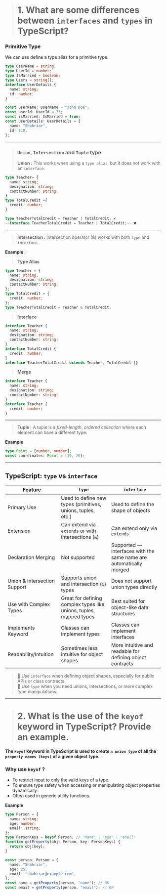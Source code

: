 <!-- # L2B5-Assignment-1-ProblemSolving -->

> # **1. What are some differences between `interfaces` and `types` in TypeScript?**

### Primitive Type

We can use define a type alias for a primitive type.

```ts
type UserName = string;
type UserId = number;
type IsMarried = boolean;
type Users = string[];
interface UserDetails {
  name: string;
  id: number;
}

const userName: UserName = "John Doe";
const userId: UserId = 73;
const isMarried: IsMarried = true;
const userDetails: UserDetails = {
  name: "Shahriar",
  id: 118,
};
```

---

> ### `Union`, `Intersection` and `Tuple` type
>
> **Union :**
> This works when using a `type alias`, but it does not work with an `interface`.

```ts
type Teacher= {
  name: string;
  designation: string;
  contactNumber: string;
}
type TotalCredit ={
  credit: number;
}

type TeacherTotalCredit = Teacher | TotalCredit; ✔
~~interface TeacherTotalCredit = Teacher | TotalCredit;~~ ❌
```

---

> **Intersection :** Intersection operator (&) works with both `type` and `interface`.

**Example :**

> **Type Alias**

```ts
type Teacher = {
  name: string;
  designation: string;
  contactNumber: string;
};
type TotalCredit = {
  credit: number;
};
type TeacherTotalCredit = Teacher & TotalCredit;
```

> **Interface**

```ts
interface Teacher {
  name: string;
  designation: string;
  contactNumber: string;
}
interface TotalCredit {
  credit: number;
}
interface TeacherTotalCredit extends Teacher, TotalCredit {}
```

> **Merge**

```ts
interface Teacher {
  name: string;
  designation: string;
  contactNumber: string;
}
interface Teacher {
  credit: number;
}
```

---

> **Tuple :** A tuple is a _fixed-length_, _ordered collection_ where each element can have a different type.

**Example**

```ts
type Point = [number, number];
const coordinates: Point = [10, 20];
```

---
## TypeScript: `type` vs `interface`

| Feature                      | `type`                                                                 | `interface`                                                        |
|------------------------------|------------------------------------------------------------------------|----------------------------------------------------------------------|
| Primary Use                  | Used to define new types (primitives, unions, tuples, etc.)            | Used to define the shape of objects                                 |
| Extension                    | Can extend via `extends` or with intersections (`&`)                   | Can extend only via `extends`                                       |
| Declaration Merging          | Not supported                                                          | Supported — interfaces with the same name are automatically merged  |
| Union & Intersection Support | Supports union and intersection (`&`) types                      | Does not support union types directly                               |
| Use with Complex Types       | Great for defining complex types like unions, tuples, mapped types     | Best suited for object-like data structures                         |
| Implements Keyword           | Classes can implement types                                            | Classes can implement interfaces                                    |
| Readability/Intuition        | Sometimes less intuitive for object shapes                             | More intuitive and readable for defining object contracts           |

> 🔹 Use `interface` when defining object shapes, especially for public APIs or class contracts.  
> 🔸 Use `type` when you need unions, intersections, or more complex type manipulations.

---

> # **2. What is the use of the `keyof` keyword in TypeScript? Provide an example.**

#### The `keyof` keyword in TypeScript is used to create `a union type` of all the `property names (keys)` of a given object type.

### Why use `keyof` ?

- To restrict input to only the valid keys of a type.
- To ensure type safety when accessing or manipulating object properties dynamically.
- Often used in generic utility functions.

**Example**

```ts
type Person = {
  name: string;
  age: number;
  email: string;
};
type PersonKeys = keyof Person; // "name" | "age" | "email"
function getProperty(obj: Person, key: PersonKeys) {
  return obj[key];
}

const person: Person = {
  name: "Shahriar",
  age: 25,
  email: "shahriar@example.com",
};
const name = getProperty(person, "name"); // OK
const email = getProperty(person, "email"); // OK
```
